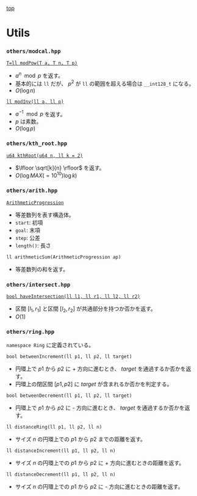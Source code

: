 [top](../README.md)

# Utils

### `others/modcal.hpp`

[`T=ll modPow(T a, T n, T p)`](./modcal.hpp)
- $a^n \mod p$ を返す。
- 基本的には `ll` だが、 $p^2$ が `ll` の範囲を超える場合は `__int128_t` になる。
- $O(\log n)$

[`ll modInv(ll a, ll p)`](./modcal.hpp)
- $a^{-1} \mod p$ を返す。
- $p$ は素数。
- $O(\log p)$

### `others/kth_root.hpp`

[`u64 kthRoot(u64 n, ll k = 2)`](./kth_root.hpp)
- $\lfloor \sqrt[k]{n} \rfloor$ を返す。
- $O(\log MAX(=10^{10}) \log k)$

### `others/arith.hpp`

[`ArithmeticProgression`](./arith.hpp)
- 等差数列を表す構造体。
- `start`: 初項
- `goal`: 末項
- `step`: 公差
- `length()`: 長さ

`ll arithmeticSum(ArithmeticProgression ap)`
- 等差数列の和を返す。

### `others/intersect.hpp`

[`bool haveIntersection(ll l1, ll r1, ll l2, ll r2)`](./intersect.hpp)
- 区間 $[l_1, r_1]$ と区間 $[l_2, r_2]$ が共通部分を持つか否かを返す。
- $O(1)$

### `others/ring.hpp`
`namespace Ring` に定義されている。

`bool betweenIncrement(ll p1, ll p2, ll target)`
- 円環上で $p1$ から $p2$ に + 方向に進むとき、 $target$ を通過するか否かを返す。
- 円環上の閉区間 $[p1, p2]$ に $target$ が含まれるか否かを判定する。

`bool betweenDecrement(ll p1, ll p2, ll target)`
- 円環上で $p1$ から $p2$ に - 方向に進むとき、 $target$ を通過するか否かを返す。

`ll distanceRing(ll p1, ll p2, ll n)`
- サイズ $n$ の円環上での $p1$ から $p2$ までの距離を返す。

`ll distanceIncrement(ll p1, ll p2, ll n)`
- サイズ $n$ の円環上での $p1$ から $p2$ に + 方向に進むときの距離を返す。

`ll distanceDecrement(ll p1, ll p2, ll n)`
- サイズ $n$ の円環上での $p1$ から $p2$ に - 方向に進むときの距離を返す。
